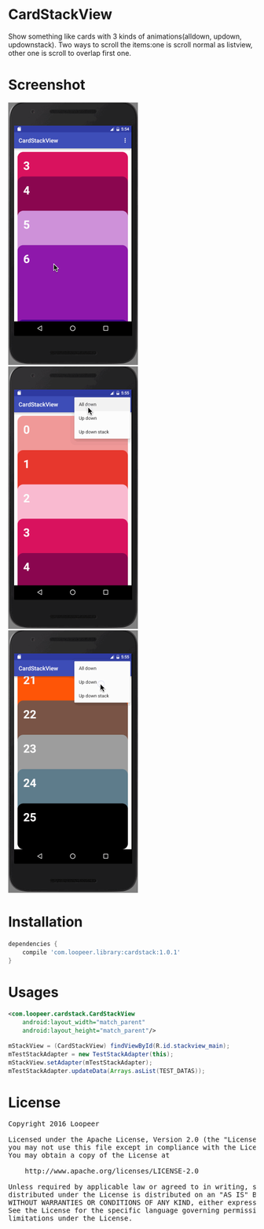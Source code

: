 # CardStackView
Show something like cards with 3 kinds of animations(alldown, updown, updownstack). Two ways to scroll the items:one is scroll normal as listview, other one is scroll to overlap first one.

Screenshot
====
![](/screenshot/screenshot1.gif) ![](/screenshot/screenshot2.gif) ![](/screenshot/screenshot3.gif)   

Installation
====
```groovy
dependencies {
    compile 'com.loopeer.library:cardstack:1.0.1'
}
```

Usages
====
```xml
<com.loopeer.cardstack.CardStackView
    android:layout_width="match_parent"
    android:layout_height="match_parent"/>
```

```java
mStackView = (CardStackView) findViewById(R.id.stackview_main);
mTestStackAdapter = new TestStackAdapter(this);
mStackView.setAdapter(mTestStackAdapter);
mTestStackAdapter.updateData(Arrays.asList(TEST_DATAS));
```

License
====
<pre>
Copyright 2016 Loopeer

Licensed under the Apache License, Version 2.0 (the "License");
you may not use this file except in compliance with the License.
You may obtain a copy of the License at

    http://www.apache.org/licenses/LICENSE-2.0

Unless required by applicable law or agreed to in writing, software
distributed under the License is distributed on an "AS IS" BASIS,
WITHOUT WARRANTIES OR CONDITIONS OF ANY KIND, either express or implied.
See the License for the specific language governing permissions and
limitations under the License.
</pre>

